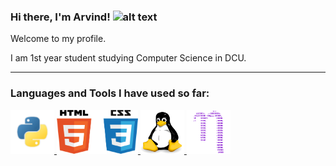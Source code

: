 <h3><p><b>Hi there, I'm Arvind!</b>
<img src="https://media.tenor.com/images/30169e4a670daf12443df7d2dd140176/tenor.gif" alt="alt text" width="30px" height="30px"></p></h3>
Welcome to my profile. </p>
<p> I am 1st year student studying Computer Science in DCU. </p>
<hr size="30">

<h3><p>Languages and Tools I have used so far:</p></h3>
<div>
 <a href="https://www.qries.com/"><img src="https://raw.githubusercontent.com/github/explore/80688e429a7d4ef2fca1e82350fe8e3517d3494d/topics/python/python.png" alt="alt text" width="70px" height="70px" />
<img src="https://github.com/rawata2/images/blob/main/html%20css.png" alt="alt text" width="130px" height="70px" />
<img src="https://github.com/rawata2/images/blob/main/linux.png" alt="alt text" width="70px" height="70px" />
<img src="https://github.com/rawata2/images/blob/main/nano.png" alt="alt text" width="70px" height="70px" />
</div>
